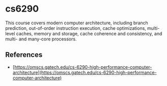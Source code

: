 # cs6290

This course covers modern computer architecture, including branch prediction, out-of-order instruction execution, cache optimizations, multi-level caches, memory and storage, cache coherence and consistency, and multi- and many-core processors.

## References

* [https://omscs.gatech.edu/cs-6290-high-performance-computer-architecture](https://omscs.gatech.edu/cs-6290-high-performance-computer-architecture)
